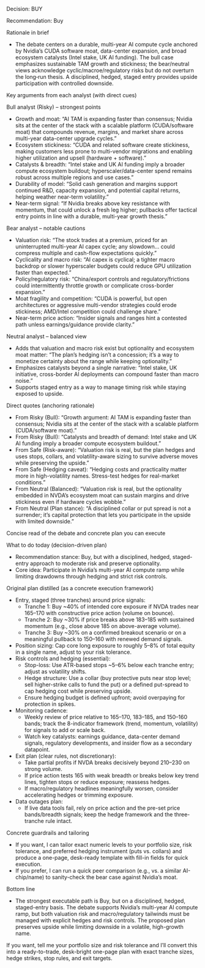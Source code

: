 Decision: BUY

Recommendation: Buy

Rationale in brief
- The debate centers on a durable, multi-year AI compute cycle anchored by Nvidia’s CUDA software moat, data-center expansion, and broad ecosystem catalysts (Intel stake, UK AI funding). The bull case emphasizes sustainable TAM growth and stickiness; the bear/neutral views acknowledge cyclic/macroe/regulatory risks but do not overturn the long‑run thesis. A disciplined, hedged, staged entry provides upside participation with controlled downside.

Key arguments from each analyst (with direct cues)

Bull analyst (Risky) – strongest points
- Growth and moat: “AI TAM is expanding faster than consensus; Nvidia sits at the center of the stack with a scalable platform (CUDA/software moat) that compounds revenue, margins, and market share across multi-year data-center upgrade cycles.”
- Ecosystem stickiness: “CUDA and related software create stickiness, making customers less prone to multi-vendor migrations and enabling higher utilization and upsell (hardware + software).”
- Catalysts & breadth: “Intel stake and UK AI funding imply a broader compute ecosystem buildout; hyperscaler/data-center spend remains robust across multiple regions and use cases.”
- Durability of model: “Solid cash generation and margins support continued R&D, capacity expansion, and potential capital returns, helping weather near-term volatility.”
- Near-term signal: “If Nvidia breaks above key resistance with momentum, that could unlock a fresh leg higher; pullbacks offer tactical entry points in line with a durable, multi-year growth thesis.”

Bear analyst – notable cautions
- Valuation risk: “The stock trades at a premium, priced for an uninterrupted multi-year AI capex cycle; any slowdown... could compress multiple and cash-flow expectations quickly.”
- Cyclicality and macro risk: “AI capex is cyclical; a tighter macro backdrop or slower hyperscaler budgets could reduce GPU utilization faster than expected.”
- Policy/regulatory risk: “China/export controls and regulatory/frictions could intermittently throttle growth or complicate cross-border expansion.”
- Moat fragility and competition: “CUDA is powerful, but open architectures or aggressive multi-vendor strategies could erode stickiness; AMD/Intel competition could challenge share.”
- Near-term price action: “Insider signals and ranges hint a contested path unless earnings/guidance provide clarity.”

Neutral analyst – balanced view
- Adds that valuation and macro risk exist but optionality and ecosystem moat matter: “The plan’s hedging isn’t a concession; it’s a way to monetize certainty about the range while keeping optionality.”
- Emphasizes catalysts beyond a single narrative: “Intel stake, UK initiative, cross-border AI deployments can compound faster than macro noise.”
- Supports staged entry as a way to manage timing risk while staying exposed to upside.

Direct quotes (anchoring rationale)
- From Risky (Bull): “Growth argument: AI TAM is expanding faster than consensus; Nvidia sits at the center of the stack with a scalable platform (CUDA/software moat).” 
- From Risky (Bull): “Catalysts and breadth of demand: Intel stake and UK AI funding imply a broader compute ecosystem buildout.”
- From Safe (Risk-aware): “Valuation risk is real, but the plan hedges and uses stops, collars, and volatility-aware sizing to survive adverse moves while preserving the upside.” 
- From Safe (Hedging caveat): “Hedging costs and practicality matter more in high-volatility names. Stress-test hedges for real-market conditions.”
- From Neutral (Balanced): “Valuation risk is real, but the optionality embedded in NVDA’s ecosystem moat can sustain margins and drive stickiness even if hardware cycles wobble.” 
- From Neutral (Plan stance): “A disciplined collar or put spread is not a surrender; it’s capital protection that lets you participate in the upside with limited downside.”

Concise read of the debate and concrete plan you can execute

What to do today (decision-driven plan)
- Recommendation stance: Buy, but with a disciplined, hedged, staged-entry approach to moderate risk and preserve optionality.
- Core idea: Participate in Nvidia’s multi-year AI compute ramp while limiting drawdowns through hedging and strict risk controls.

Original plan distilled (as a concrete execution framework)
- Entry, staged (three tranches) around price signals:
  - Tranche 1: Buy ~40% of intended core exposure if NVDA trades near 165–170 with constructive price action (volume on bounce).
  - Tranche 2: Buy ~30% if price breaks above 183–185 with sustained momentum (e.g., close above 185 on above-average volume).
  - Tranche 3: Buy ~30% on a confirmed breakout scenario or on a meaningful pullback to 150–160 with renewed demand signals.
- Position sizing: Cap core long exposure to roughly 5–8% of total equity in a single name, adjust to your risk tolerance.
- Risk controls and hedging (essential):
  - Stop-loss: Use ATR-based stops ~5–6% below each tranche entry; adjust as volatility shifts.
  - Hedge structure: Use a collar (buy protective puts near stop level; sell higher-strike calls to fund the put) or a defined put-spread to cap hedging cost while preserving upside.
  - Ensure hedging budget is defined upfront; avoid overpaying for protection in spikes.
- Monitoring cadence:
  - Weekly review of price relative to 165–170, 183–185, and 150–160 bands; track the 8-indicator framework (trend, momentum, volatility) for signals to add or scale back.
  - Watch key catalysts: earnings guidance, data-center demand signals, regulatory developments, and insider flow as a secondary datapoint.
- Exit plan (clear rules, not discretionary):
  - Take partial profits if NVDA breaks decisively beyond 210–230 on strong volume.
  - If price action tests 165 with weak breadth or breaks below key trend lines, tighten stops or reduce exposure; reassess hedges.
  - If macro/regulatory headlines meaningfully worsen, consider accelerating hedges or trimming exposure.
- Data outages plan:
  - If live data tools fail, rely on price action and the pre-set price bands/breadth signals; keep the hedge framework and the three-tranche rule intact.

Concrete guardrails and tailoring
- If you want, I can tailor exact numeric levels to your portfolio size, risk tolerance, and preferred hedging instrument (puts vs. collars) and produce a one-page, desk-ready template with fill-in fields for quick execution.
- If you prefer, I can run a quick peer comparison (e.g., vs. a similar AI-chip/name) to sanity-check the bear case against Nvidia’s moat.

Bottom line
- The strongest executable path is Buy, but on a disciplined, hedged, staged-entry basis. The debate supports Nvidia’s multi-year AI compute ramp, but both valuation risk and macro/regulatory tailwinds must be managed with explicit hedges and risk controls. The proposed plan preserves upside while limiting downside in a volatile, high-growth name.

If you want, tell me your portfolio size and risk tolerance and I’ll convert this into a ready-to-trade, desk-bright one-page plan with exact tranche sizes, hedge strikes, stop rules, and exit targets.